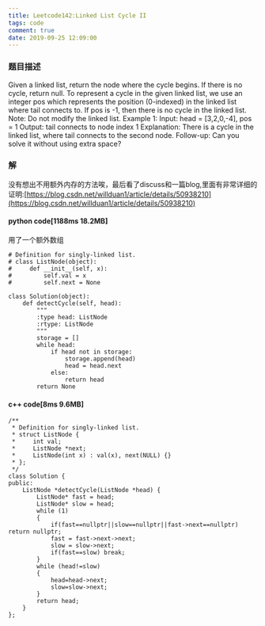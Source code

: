 ```yaml
---
title: Leetcode142:Linked List Cycle II
tags: code
comment: true
date: 2019-09-25 12:09:00
---
```

### 题目描述
Given a linked list, return the node where the cycle begins. If there is no cycle, return null.
To represent a cycle in the given linked list, we use an integer pos which represents the position (0-indexed) in the linked list where tail connects to. If pos is -1, then there is no cycle in the linked list.
Note: Do not modify the linked list.
Example 1:
Input: head = [3,2,0,-4], pos = 1
Output: tail connects to node index 1
Explanation: There is a cycle in the linked list, where tail connects to the second node.
Follow-up:
Can you solve it without using extra space?
### 解
没有想出不用额外内存的方法唉，最后看了discuss和一篇blog,里面有非常详细的证明:[https://blog.csdn.net/willduan1/article/details/50938210](https://blog.csdn.net/willduan1/article/details/50938210)
#### python code[1188ms 18.2MB]
用了一个额外数组
```
# Definition for singly-linked list.
# class ListNode(object):
#     def __init__(self, x):
#         self.val = x
#         self.next = None

class Solution(object):
    def detectCycle(self, head):
        """
        :type head: ListNode
        :rtype: ListNode
        """
        storage = []
        while head:
            if head not in storage:
                storage.append(head)
                head = head.next
            else:
                return head
        return None
```
#### c++ code[8ms 9.6MB]
```
/**
 * Definition for singly-linked list.
 * struct ListNode {
 *     int val;
 *     ListNode *next;
 *     ListNode(int x) : val(x), next(NULL) {}
 * };
 */
class Solution {
public:
    ListNode *detectCycle(ListNode *head) {
        ListNode* fast = head;
        ListNode* slow = head;
        while (1)
        {
            if(fast==nullptr||slow==nullptr||fast->next==nullptr) return nullptr;
            fast = fast->next->next;
            slow = slow->next;
            if(fast==slow) break;
        }
        while (head!=slow)
        {
            head=head->next;
            slow=slow->next;
        }
        return head;
    }
};
```
